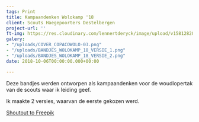 ```yaml
---
tags: Print
title: Kampaandenken Wolokamp '18
client: Scouts Haegepoorters Destelbergen
project-url: ''
ft-img: https://res.cloudinary.com/lennertderyck/image/upload/v1581282846/BANDJES_WOLOKAMP_18-03_jnxua9.svg
galery:
- "/uploads/COVER_COPACOWOLO-03.png"
- "/uploads/BANDJES_WOLOKAMP_18_VERSIE_1.png"
- "/uploads/BANDJES_WOLOKAMP_18_VERSIE_2.png"
date: 2018-10-06T00:00:00.000+00:00

---
```

Deze bandjes werden ontworpen als kampaandenken voor de woudlopertak van de scouts waar ik leiding geef.

Ik maakte 2 versies, waarvan de eerste gekozen werd.

[Shoutout to Freepik](http://www.freepik.com/)